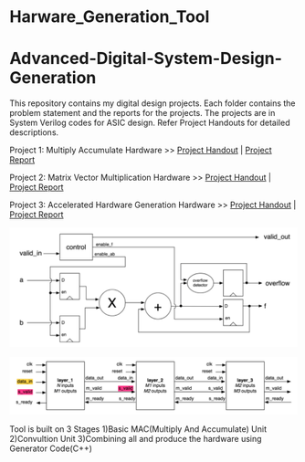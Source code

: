 # Harware_Generation_Tool


# Advanced-Digital-System-Design-Generation

This repository contains my digital design projects. Each folder contains the problem statement and the reports for the projects. The projects are in System Verilog codes for ASIC design. Refer Project Handouts for detailed descriptions.

Project 1: Multiply Accumulate Hardware >> [Project Handout](https://github.com/deepakcr7ms7/Harware_Generation_Tool/blob/main/Stage_1_MAC_UNIT/proj1.pdf) | [Project Report](https://github.com/Aswinnatesh/Advanced-Digital-System-Design-Generation/blob/master/Multiply%20Accumulate%20Hardware/ESE%20507_Report_Final.pdf)

Project 2: Matrix Vector Multiplication Hardware >> [Project Handout](https://github.com/Aswinnatesh/Advanced-Digital-System-Design-Generation/blob/master/Matrix%20Vector%20Multiplication/Problem%20Statement.pdf) | [Project Report](https://github.com/Aswinnatesh/Advanced-Digital-System-Design-Generation/blob/master/Matrix%20Vector%20Multiplication/ESE%20507_Project_2.pdf)

Project 3: Accelerated Hardware Generation Hardware >> [Project Handout](https://github.com/Aswinnatesh/Advanced-Digital-System-Design-Generation/blob/master/Hardware%20Generation%20Tool/Project_3.pdf) | [Project Report](https://github.com/Aswinnatesh/Advanced-Digital-System-Design-Generation/blob/master/Hardware%20Generation%20Tool/ESE%20507_Project_3_Report.pdf)




![Alt Text](https://github.com/Aswinnatesh/Advanced-Digital-System-Design-Generation/blob/master/Datapath%20Pictures/Project%201%20Data%20Path.png)

![Alt Text](https://github.com/Aswinnatesh/Advanced-Digital-System-Design-Generation/blob/master/Datapath%20Pictures/Project%203%20Part%203.png)

Tool is built on 3 Stages
1)Basic MAC(Multiply And Accumulate) Unit
2)Convultion Unit
3)Combining all and produce the hardware using Generator Code(C++)
